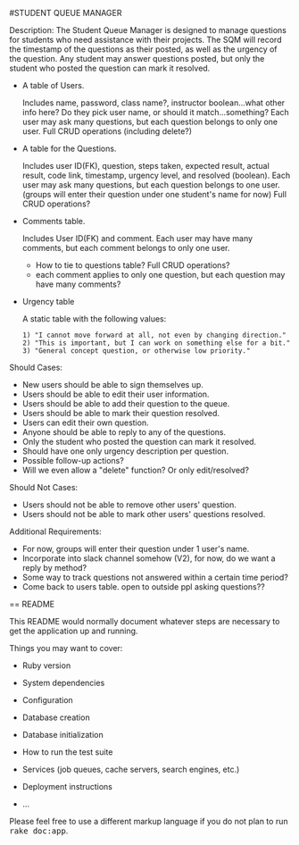 
#STUDENT QUEUE MANAGER

Description: The Student Queue Manager is designed to manage questions for students who need assistance with their projects.  The SQM will record the timestamp of the questions as their posted, as well as the urgency of the question.  Any student may answer questions posted, but only the student who posted the question can mark it resolved. 

- A table of Users. 

    Includes name, password, class name?, instructor boolean...what other info here?  Do they pick user name, or should it match...something?
    Each user may ask many questions, but each question belongs to only one user.
    Full CRUD operations (including delete?)
     

- A table for the Questions. 

    Includes user ID(FK), question, steps taken, expected result, actual result, code link, timestamp, urgency level, and resolved (boolean). 
    Each user may ask many questions, but each question belongs to one user. (groups will enter their question under one student's name for now)
    Full CRUD operations?
    
- Comments table. 

    Includes User ID(FK) and comment.
    Each user may have many comments, but each comment belongs to only one user.
    - How to tie to questions table?
    Full CRUD operations?
    - each comment applies to only one question, but each question may have many comments?
    
- Urgency table 

    A static table with the following values:  

      1) "I cannot move forward at all, not even by changing direction."
      2) "This is important, but I can work on something else for a bit."
      3) "General concept question, or otherwise low priority."


Should Cases:

- New users should be able to sign themselves up.
- Users should be able to edit their user information.
- Users should be able to add their question to the queue.
- Users should be able to mark their question resolved.
- Users can edit their own question.
- Anyone should be able to reply to any of the questions.
- Only the student who posted the question can mark it resolved.
- Should have one only urgency description per question.
- Possible follow-up actions?
- Will we even allow a "delete" function?  Or only edit/resolved?

Should Not Cases:

- Users should not be able to remove other users' question.
- Users should not be able to mark other users' questions resolved.


Additional Requirements:

- For now, groups will enter their question under 1 user's name.
- Incorporate into slack channel somehow (V2), for now, do we want a reply by method?
- Some way to track questions not answered within a certain time period?
- Come back to users table.  open to outside ppl asking questions??  


== README

This README would normally document whatever steps are necessary to get the
application up and running.

Things you may want to cover:

* Ruby version

* System dependencies

* Configuration

* Database creation

* Database initialization

* How to run the test suite

* Services (job queues, cache servers, search engines, etc.)

* Deployment instructions

* ...


Please feel free to use a different markup language if you do not plan to run
<tt>rake doc:app</tt>.
